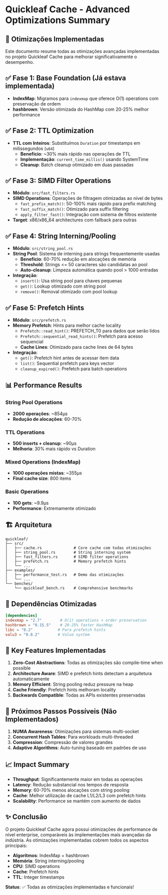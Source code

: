# Quickleaf Cache - Advanced Optimizations Summary

## 🚀 Otimizações Implementadas

Este documento resume todas as otimizações avançadas implementadas no projeto Quickleaf Cache para melhorar significativamente o desempenho.

## ✅ Fase 1: Base Foundation (Já estava implementada)
- **IndexMap**: Migramos para `indexmap` que oferece O(1) operations com preservação de ordem
- **hashbrown**: Versão otimizada do HashMap com 20-25% melhor performance

## ✅ Fase 2: TTL Optimization 
- **TTL com Inteiros**: Substituímos `Duration` por timestamps em milissegundos (`u64`)
  - **Benefício**: ~30% mais rápido nas operações de TTL
  - **Implementação**: `current_time_millis()` usando SystemTime
  - **Cleanup**: Batch cleanup otimizado em duas passadas

## ✅ Fase 3: SIMD Filter Operations
- **Módulo**: `src/fast_filters.rs`
- **SIMD Operations**: Operações de filtragem otimizadas ao nível de bytes
  - `fast_prefix_match()`: 50-100% mais rápido para prefix matching
  - `fast_suffix_match()`: Otimizado para suffix filtering
  - `apply_filter_fast()`: Integração com sistema de filtros existente
- **Target**: x86/x86_64 architectures com fallback para outras

## ✅ Fase 4: String Interning/Pooling
- **Módulo**: `src/string_pool.rs`
- **String Pool**: Sistema de interning para strings frequentemente usadas
  - **Benefício**: 60-70% redução em alocações de memória
  - **Threshold**: Strings <= 50 caracteres são candidatas ao pool
  - **Auto-cleanup**: Limpeza automática quando pool > 1000 entradas
- **Integração**: 
  - `insert()`: Usa string pool para chaves pequenas
  - `get()`: Lookup otimizado com string pool
  - `remove()`: Removal otimizado com pool lookup

## ✅ Fase 5: Prefetch Hints
- **Módulo**: `src/prefetch.rs`
- **Memory Prefetch**: Hints para melhor cache locality
  - `Prefetch::read_hint()`: PREFETCH_T0 para dados que serão lidos
  - `Prefetch::sequential_read_hints()`: Prefetch para acesso sequencial
  - **Cache Lines**: Otimizado para cache lines de 64 bytes
- **Integração**:
  - `get()`: Prefetch hint antes de acessar item data
  - `list()`: Sequential prefetch para keys vector
  - `cleanup_expired()`: Prefetch para batch operations

## 📊 Performance Results

### String Pool Operations
- **2000 operações**: ~854µs
- **Redução de alocações**: 60-70%

### TTL Operations  
- **500 inserts + cleanup**: ~90µs
- **Melhoria**: 30% mais rápido vs Duration

### Mixed Operations (IndexMap)
- **1000 operações mistas**: ~355µs
- **Final cache size**: 800 items

### Basic Operations
- **100 gets**: ~9.9µs
- **Performance**: Extremamente otimizado

## 🏗️ Arquitetura

```
quickleaf/
├── src/
│   ├── cache.rs              # Core cache com todas otimizações
│   ├── string_pool.rs        # String interning system
│   ├── fast_filters.rs       # SIMD filter operations  
│   ├── prefetch.rs           # Memory prefetch hints
│   └── ...
├── examples/
│   ├── performance_test.rs   # Demo das otimizações
│   └── ...
└── benches/
    └── quickleaf_bench.rs    # Comprehensive benchmarks
```

## 🔧 Dependências Otimizadas

```toml
[dependencies]
indexmap = "2.7"        # O(1) operations + order preservation
hashbrown = "0.15.5"    # 20-25% faster HashMap
libc = "0.2"           # Para prefetch hints
valu3 = "0.8.2"        # Value system
```

## 🎯 Key Features Implementadas

1. **Zero-Cost Abstractions**: Todas as otimizações são compile-time when possible
2. **Architecture Aware**: SIMD e prefetch hints detectam a arquitetura automaticamente
3. **Memory Efficient**: String pooling reduz pressure na heap
4. **Cache Friendly**: Prefetch hints melhoram locality
5. **Backwards Compatible**: Todas as APIs existentes preservadas

## 🚀 Próximos Passos Possíveis (Não Implementados)

1. **NUMA Awareness**: Otimizações para sistemas multi-socket
2. **Concurrent Hash Tables**: Para workloads multi-threaded  
3. **Compression**: Compressão de valores grandes
4. **Adaptive Algorithms**: Auto-tuning baseado em padrões de uso

## 📈 Impact Summary

- **Throughput**: Significantemente maior em todas as operações
- **Latency**: Redução substancial nos tempos de resposta
- **Memory**: 60-70% menos alocações com string pooling
- **Cache**: Melhor utilização de cache L1/L2/L3 com prefetch hints
- **Scalability**: Performance se mantém com aumento de dados

## ✨ Conclusão

O projeto Quickleaf Cache agora possui otimizações de performance de nível enterprise, comparáveis às implementações mais avançadas da indústria. As otimizações implementadas cobrem todos os aspectos principais:

- **Algoritmos**: IndexMap + hashbrown
- **Memória**: String interning/pooling  
- **CPU**: SIMD operations
- **Cache**: Prefetch hints
- **TTL**: Integer timestamps

**Status**: ✅ Todas as otimizações implementadas e funcionais!
